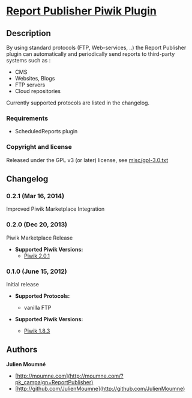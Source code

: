 # [Report Publisher Piwik Plugin](http://dev.piwik.org/trac/ticket/3118)

## Description

By using standard protocols (FTP, Web-services, ..) the Report Publisher plugin can automatically and periodically send reports to third-party systems such as :

  * CMS
  * Websites, Blogs
  * FTP servers
  * Cloud repositories

Currently supported protocols are listed in the changelog.

### Requirements

+ ScheduledReports plugin

### Copyright and license

Released under the GPL v3 (or later) license, see [misc/gpl-3.0.txt](misc/gpl-3.0.txt)

## Changelog

### 0.2.1 (Mar 16, 2014)

Improved Piwik Marketplace Integration

### 0.2.0 (Dec 20, 2013)

Piwik Marketplace Release

- **Supported Piwik Versions:**
  - [Piwik 2.0.1](https://github.com/piwik/piwik/tree/2.0.1)

### 0.1.0 (June 15, 2012)

Initial release

- **Supported Protocols:**
  - vanilla FTP

- **Supported Piwik Versions:**
  - [Piwik 1.8.3](https://github.com/piwik/piwik/tree/1.8.3)

## Authors

**Julien Moumné**

+ [http://moumne.com](http://moumne.com/?pk_campaign=ReportPublisher)
+ [http://github.com/JulienMoumne](http://github.com/JulienMoumne)